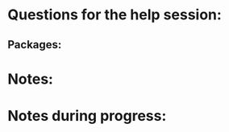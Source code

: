 # Questions for the help session:

## Packages:

    

# Notes:

   



# Notes during progress:

   